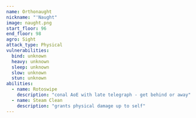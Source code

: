 ```yaml
---
name: Orthonaught
nickname: "'Naught"
image: naught.png
start_floor: 96
end_floor: 98
agro: Sight
attack_type: Physical
vulnerabilities:
  bind: unknown
  heavy: unknown
  sleep: unknown
  slow: unknown
  stun: unknown
abilities:
  - name: Rotoswipe
    description: "conal AoE with late telegraph - get behind or away"
  - name: Steam Clean
    description: "grants physical damage up to self"
---
```

